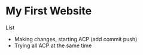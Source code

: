 # My First Website

List

* Making changes, starting ACP (add commit push)
* Trying all ACP at the same time
